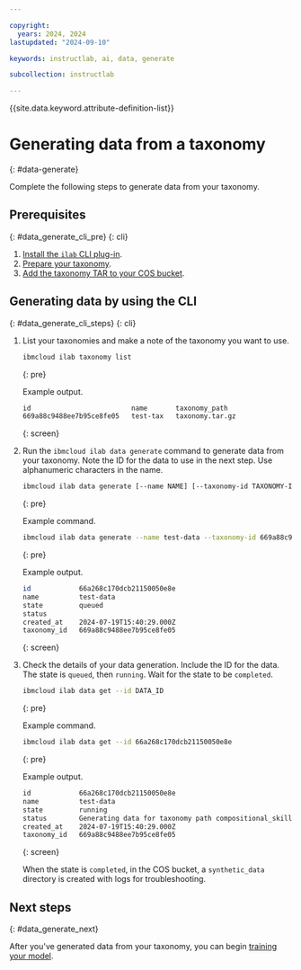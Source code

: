 ```yaml
---

copyright:
  years: 2024, 2024
lastupdated: "2024-09-10"

keywords: instructlab, ai, data, generate

subcollection: instructlab

---
```


{{site.data.keyword.attribute-definition-list}}


# Generating data from a taxonomy
{: #data-generate}


Complete the following steps to generate data from your taxonomy.


## Prerequisites
{: #data_generate_cli_pre}
{: cli}

1. [Install the `ilab` CLI plug-in](/docs/instructlab?topic=instructlab-getting-started#instructlab_cli_install).
1. [Prepare your taxonomy](/docs/instructlab?topic=instructlab-getting-started#instructlab_taxonomy).
1. [Add the taxonomy TAR to your COS bucket](/docs/instructlab?topic=instructlab-getting-started#instructlab_add).



## Generating data by using the CLI
{: #data_generate_cli_steps}
{: cli}

1. List your taxonomies and make a note of the taxonomy you want to use.
    ```sh
    ibmcloud ilab taxonomy list
    ```
    {: pre}

    Example output.
    ```txt
    id                         name       taxonomy_path
    669a88c9488ee7b95ce8fe05   test-tax   taxonomy.tar.gz
    ```
    {: screen}



1. Run the `ibmcloud ilab data generate` command to generate data from your taxonomy. Note the ID for the data to use in the next step. Use alphanumeric characters in the name.
    ```sh
    ibmcloud ilab data generate [--name NAME] [--taxonomy-id TAXONOMY-ID]
    ```
    {: pre}

    Example command.
    ```sh
    ibmcloud ilab data generate --name test-data --taxonomy-id 669a88c9488ee7b95ce8fe05
    ```
    {: pre}

    Example output.
    ```sh
    id            66a268c170dcb21150050e8e
    name          test-data
    state         queued
    status
    created_at    2024-07-19T15:40:29.000Z
    taxonomy_id   669a88c9488ee7b95ce8fe05
    ```
    {: screen}


1. Check the details of your data generation. Include the ID for the data. The state is `queued`, then `running`. Wait for the state to be `completed`.
    ```sh
    ibmcloud ilab data get --id DATA_ID
    ```
    {: pre}

    Example command.
    ```sh
    ibmcloud ilab data get --id 66a268c170dcb21150050e8e
    ```
    {: pre}

    Example output.
    ```txt
    id            66a268c170dcb21150050e8e
    name          test-data
    state         running
    status        Generating data for taxonomy path compositional_skills->STEM->math->area: 12% 12/100 (total qna processed 1/147)
    created_at    2024-07-19T15:40:29.000Z
    taxonomy_id   669a88c9488ee7b95ce8fe05
    ```
    {: screen}

    When the state is `completed`, in the COS bucket, a `synthetic_data` directory is created with logs for troubleshooting.


## Next steps
{: #data_generate_next}

After you've generated data from your taxonomy, you can begin [training your model](/docs/instructlab?topic=instructlab-model-train).
